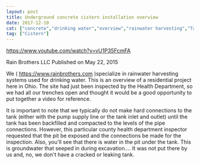 ```yaml
---
layout: post
title: Underground concrete cistern installation overview
date: 2017-12-10
cat: ["concrete","drinking water","overview","rainwater harvesting","Tank Storage"]
tag: ["Cistern"]
---
```


https://www.youtube.com/watch?v=vU1P35FcmFA

Rain Brothers LLC
Published on May 22, 2015

We ( https://www.rainbrothers.com )specialize in rainwater harvesting systems used for drinking water.  This is an overview of a residential project here in Ohio.  The site had just been inspected by the Health Department, so we had all our trenches open and thought it would be a good opportunity to put together a video for reference.  

It is important to note that we typically do not make hard connections to the tank (either with the pump supply line or the tank inlet and outlet) until the tank has been backfilled and compacted to the levels of the pipe connections.  However, this particular county health department inspector requested that the pit be exposed and the connections be made for the inspection.  Also, you'll see that there is water in the pit under the tank.  This is groundwater that seeped in during excavation.... It was not put there by us and, no, we don't have a cracked or leaking tank.  
